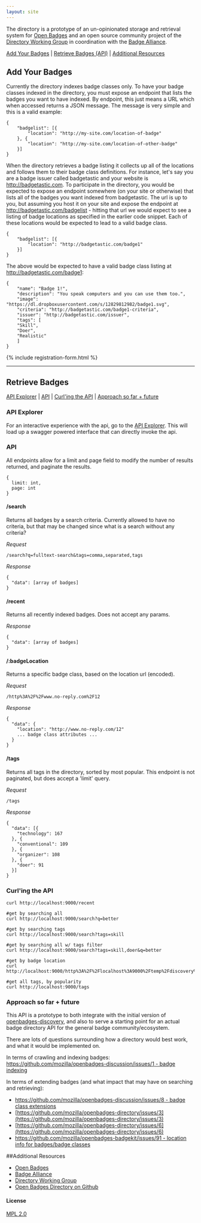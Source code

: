 ```yaml
---
layout: site
---
```


The directory is a prototype of an un-opinionated storage and retrieval system for <a href="http://openbadges.org" target="_blank">Open Badges</a> and an open source community project of the <a href="http://wiki.badgealliance.org/index.php/Directory_Working_Group" target="_blank">Directory Working Group</a> in coordination with the <a href="http://badgealliance.org/" target="_blank">Badge Alliance</a>. 


[Add Your Badges](#addbadges) | [Retrieve Badges (API)](#retrieve) | [Additional Resources](#resources)


<a name="addbadges" /></a>
## Add Your Badges

Currently the directory indexes badge classes only. To have your badge classes indexed in the directory, you must expose an endpoint that lists the badges you want to have indexed. By endpoint, this just means a URL which when accessed returns a JSON message. The message is very simple and this is a valid example:

    {
        "badgelist": [{
            "location": "http://my-site.com/location-of-badge"
        }, {
            "location": "http://my-site.com/location-of-other-badge"
        }]
    }
 
When the directory retrieves a badge listing it collects up all of the locations and follows them to their badge class definitions. For instance, let's say you are a badge issuer called badgetastic and your website is http://badgetastic.com. To participate in the directory, you would be expected to expose an endpoint somewhere (on your site or otherwise) that lists all of the badges you want indexed from badgetastic. The url is up to you, but assuming you host it on your site and expose the endpoint at http://badgetastic.com/badgelist - hitting that url we would expect to see a listing of badge locations as specified in the earlier code snippet. Each of these locations would be expected to lead to a valid badge class.

    {
        "badgelist": [{
            "location": "http://badgetastic.com/badge1"
        }]
    }
 
The above would be expected to have a valid badge class listing at http://badgetastic.com/badge1:

    {
        "name": "Badge 1!",
        "description": "You speak computers and you can use them too.",
        "image": "https://dl.dropboxusercontent.com/s/12829812982/badge1.svg",
        "criteria": "http://badgetastic.com/badge1-criteria",
        "issuer": "http://badgetastic.com/issuer",
        "tags": [
        "Skill",
        "Doer",
        "Realistic"
        ]
    }
 
{% include registration-form.html %}

---------------------------------------

<a name="retrieve" /></a>
## Retrieve Badges

[API Explorer](#api_explorer) | [API](#api) | [Curl'ing the API](#curl) | [Approach so far + future](#approach)


<a name="api_explorer" /></a>
### API Explorer

For an interactive experience with the api, go to the [API Explorer](http://test-openbadges-directory.herokuapp.com/developers/api-explorer#!/search/search). This will load up a swagger powered interface that can directly invoke the api.

<a name="api" /></a>
### API

All endpoints allow for a limit and page field to modify the number of results returned, and paginate the results.

    {
      limit: int,
      page: int
    }

#### /search

Returns all badges by a search criteria. Currently allowed to have no criteria, but that may be changed since what is a search
without any criteria?

*Request*

    /search?q=fulltext-search&tags=comma,separated,tags

*Response*

    {
      "data": [array of badges]
    }

#### /recent

Returns all recently indexed badges. Does not accept any params.

*Response*

    {
      "data": [array of badges]
    }

#### /:badgeLocation

Returns a specific badge class, based on the location url (encoded).

*Request*

    /http%3A%2F%2Fwww.no-reply.com%2F12

*Response*

    {
      "data": {
        "location": "http://www.no-reply.com/12"
        ... badge class attributes ...
      }
    }

#### /tags

Returns all tags in the directory, sorted by most popular. This endpoint is not paginated, but does
accept a 'limit' query.

*Request*

    /tags

*Response*

    {
      "data": [{
        "technology": 167
      }, {
        "conventional": 109
      }, {
        "organizer": 108
      }, {
        "doer": 91
      }]
    }

<a name="curl" /></a>
### Curl'ing the API

    curl http://localhost:9000/recent

    #get by searching all
    curl http://localhost:9000/search?q=better

    #get by searching tags
    curl http://localhost:9000/search?tags=skill

    #get by searching all w/ tags filter
    curl http://localhost:9000/search?tags=skill,doer&q=better

    #get by badge location
    curl http://localhost:9000/http%3A%2F%2Flocalhost%3A9000%2Ftemp%2Fdiscovery%2Flisting%2F837

    #get all tags, by popularity
    curl http://localhost:9000/tags

<a name="approach" /></a>
### Approach so far + future

This API is a prototype to both integrate with the initial version of [openbadges-discovery](https://github.com/mozilla/openbadges-discovery),
and also to serve a starting point for an actual badge directory API for the general badge community/ecosystem.

There are lots of questions surrounding how a directory would best work, and what it would be implemented on.

In terms of crawling and indexing badges:
[https://github.com/mozilla/openbadges-discussion/issues/1 - badge indexing](https://github.com/mozilla/openbadges-discussion/issues/1)

In terms of extending badges (and what impact that may have on searching and retrieving):
- [https://github.com/mozilla/openbadges-discussion/issues/8 - badge class extensions](https://github.com/mozilla/openbadges-discussion/issues/8 )
- [https://github.com/mozilla/openbadges-directory/issues/3](https://github.com/mozilla/openbadges-directory/issues/3)
- [https://github.com/mozilla/openbadges-directory/issues/6](https://github.com/mozilla/openbadges-directory/issues/6)
- [https://github.com/mozilla/openbadges-badgekit/issues/91  - location info for badges/badge classes](https://github.com/mozilla/openbadges-badgekit/issues/91)


<a name="resources" /></a>
##Additional Resources

* [Open Badges](http://openbadges.org)
* [Badge Alliance](http://badgealliance.org/)
* [Directory Working Group](http://wiki.badgealliance.org/index.php/Directory_Working_Group)
* [Open Badges Directory on Github](https://github.com/mozilla/openbadges-directory)

#### License

[MPL 2.0](http://www.mozilla.org/MPL/2.0/)

